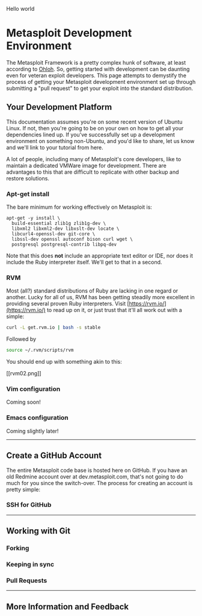 Hello world

# Metasploit Development Environment
The Metasploit Framework is a pretty complex hunk of software, at least according to [Ohloh](http://www.ohloh.net/p/metasploit). So, getting started with development can be daunting even for veteran exploit developers. This page attempts to demystify the process of getting your Metasploit development environment set up through submitting a "pull request" to get your exploit into the standard distribution.

## Your Development Platform

This documentation assumes you're on some recent version of Ubuntu Linux. If not, then you're going to be on your own on how to get all your dependencies lined up. If you've successfully set up a development environment on something non-Ubuntu, and you'd like to share, let us know and we'll link to your tutorial from here.

A lot of people, including many of Metasploit's core developers, like to maintain a dedicated VMWare image for development. There are advantages to this that are difficult to replicate with other backup and restore solutions.

### Apt-get install

The bare minimum for working effectively on Metasploit is:
````
apt-get -y install \
  build-essential zlib1g zlib1g-dev \
  libxml2 libxml2-dev libxslt-dev locate \
  libcurl4-openssl-dev git-core \
  libssl-dev openssl autoconf bison curl wget \
  postgresql postgresql-contrib libpq-dev
````
Note that this does **not** include an appropriate text editor or IDE, nor does it include the Ruby interpreter itself. We'll get to that in a second.

### RVM

Most (all?) standard distributions of Ruby are lacking in one regard or another. Lucky for all of us, RVM has been getting steadily more excellent in providing several proven Ruby interpreters. Visit [https://rvm.io/](https://rvm.io/) to read up on it, or just trust that it'll all work out with a simple:

````bash
curl -L get.rvm.io | bash -s stable
````

Followed by 

````bash
source ~/.rvm/scripts/rvm
````
You should end up with something akin to this:

[[rvm02.png]]

### Vim configuration

Coming soon!

### Emacs configuration

Coming slightly later!

***

## Create a GitHub Account

The entire Metasploit code base is hosted here on GitHub. If you have an old Redmine account over at dev.metasploit.com, that's not going to do much for you since the switch-over. The process for creating an account is pretty simple:

###  SSH for GitHub

***

## Working with Git

### Forking

### Keeping in sync

### Pull Requests

***

## More lnformation and Feedback